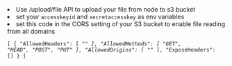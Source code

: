 <li>Use /upload/file API to upload your file from node to s3 bucket <br> </li>
<li>set your <code>accesskeyid</code> and <code>secretaccesskey</code> as env variables <br> </li>
<li>set this code in the CORS setting of your S3 bucket to enable file reading from all domains
</li>

<code>[
{
"AllowedHeaders": [
"*"
],
"AllowedMethods": [
"GET",
"HEAD",
"POST",
"PUT"
],
"AllowedOrigins": [
"*"
],
"ExposeHeaders": []
}
]</code>
